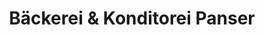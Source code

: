 ---
title: "Bäckerei & Konditorei Panser"
url: /schoenebeck-elbe/baeckerei-und-konditorei-panser/
shop: Bäckerei
---